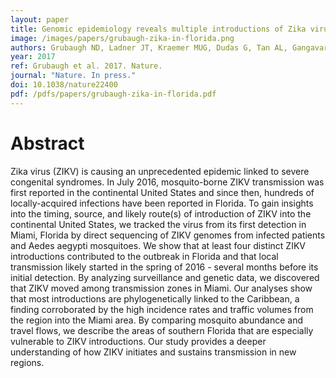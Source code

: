 ```yaml
---
layout: paper
title: Genomic epidemiology reveals multiple introductions of Zika virus into the United States
image: /images/papers/grubaugh-zika-in-florida.png
authors: Grubaugh ND, Ladner JT, Kraemer MUG, Dudas G, Tan AL, Gangavarapu K, Wiley MR, White S, Thézé J, Magnani DM, Prieto K, Reyes D, Bingham A, Paul LM, Robles-Sikisaka R, Oliveira G, Pronty D, Metsky HC, Baniecki ML, Barnes KG, Chak B, Freije CA, Gladden-Young A, Gnirke A, Luo C, MacInnis B, Matranga CB, Park DJ, Qu J, Schaffner SF, Tomkins-Tinch C, West KL, Winnicki SM, Wohl S, Yozwiak NL, Quick J, Fauver JR, Khan K, Brent SE, Reiner RC, Lichtenberger PN, Ricciardi M, Bailey VK, Watkins DI, Cone MR, Kopp EW, Hogan KN, Cannons AC, Jean R, Garry RF, Loman NJ, Faria NR, Porcelli MC, Vasquez C, Nagle ER, Cummings DAT, Stanek D, Rambaut A, Sanchez-Lockhart M, Sabeti PC, Gillis LD, Michael SF, Bedford T, Pybus OG, Isern S, Palacios G, Andersen KG.
year: 2017
ref: Grubaugh et al. 2017. Nature.
journal: "Nature. In press."
doi: 10.1038/nature22400
pdf: /pdfs/papers/grubaugh-zika-in-florida.pdf
---
```


# Abstract

Zika virus (ZIKV) is causing an unprecedented epidemic linked to severe congenital syndromes. In July 2016, mosquito-borne ZIKV transmission was first reported in the continental United States and since then, hundreds of locally-acquired infections have been reported in Florida. To gain insights into the timing, source, and likely route(s) of introduction of ZIKV into the continental United States, we tracked the virus from its first detection in Miami, Florida by direct sequencing of ZIKV genomes from infected patients and Aedes aegypti mosquitoes. We show that at least four distinct ZIKV introductions contributed to the outbreak in Florida and that local transmission likely started in the spring of 2016 - several months before its initial detection. By analyzing surveillance and genetic data, we discovered that ZIKV moved among transmission zones in Miami. Our analyses show that most introductions are phylogenetically linked to the Caribbean, a finding corroborated by the high incidence rates and traffic volumes from the region into the Miami area. By comparing mosquito abundance and travel flows, we describe the areas of southern Florida that are especially vulnerable to ZIKV introductions. Our study provides a deeper understanding of how ZIKV initiates and sustains transmission in new regions.
